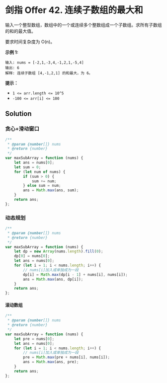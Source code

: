 # 剑指 Offer 42. 连续子数组的最大和

输入一个整型数组，数组中的一个或连续多个整数组成一个子数组。求所有子数组的和的最大值。

要求时间复杂度为 O(n)。

**示例 1:**

```
输入: nums = [-2,1,-3,4,-1,2,1,-5,4]
输出: 6
解释: 连续子数组 [4,-1,2,1] 的和最大，为 6。
```

**提示：**

-   `1 <= arr.length <= 10^5`
-   `-100 <= arr[i] <= 100`

## Solution

### 贪心+滑动窗口

```javascript
/**
 * @param {number[]} nums
 * @return {number}
 */
var maxSubArray = function (nums) {
    let ans = nums[0];
    let sum = 0;
    for (let num of nums) {
        if (sum > 0) {
            sum += num;
        } else sum = num;
        ans = Math.max(ans, sum);
    }
    return ans;
};
```

### 动态规划

```javascript
/**
 * @param {number[]} nums
 * @return {number}
 */
var maxSubArray = function (nums) {
    let dp = new Array(nums.length).fill(0);
    dp[0] = nums[0];
    let ans = nums[0];
    for (let i = 1; i < nums.length; i++) {
        // nums[i]加入或单独成为一段
        dp[i] = Math.max(dp[i - 1] + nums[i], nums[i]);
        ans = Math.max(ans, dp[i]);
    }
    return ans;
};
```

#### 滚动数组

```javascript
/**
 * @param {number[]} nums
 * @return {number}
 */
var maxSubArray = function (nums) {
    let pre = nums[0];
    let ans = nums[0];
    for (let i = 1; i < nums.length; i++) {
        // nums[i]加入或单独成为一段
        pre = Math.max(pre + nums[i], nums[i]);
        ans = Math.max(ans, pre);
    }
    return ans;
};
```
